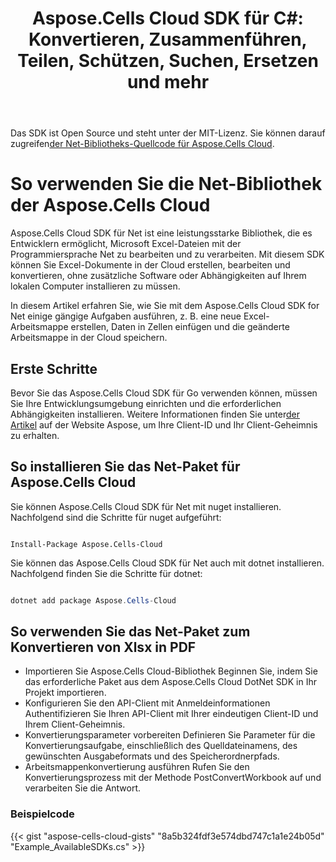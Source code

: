 ﻿---
title: "Aspose.Cells Cloud SDK für C#: Konvertieren, Zusammenführen, Teilen, Schützen, Suchen, Ersetzen und mehr"
second_title: Documen
ArticleTitle: "Aspose.Cells Cloud SDK for C#: Convert, merge, split, protect, search, replace, and more"
linktitle: Aspose.Cells Cloud SDK für .Ne
type: docs
url: /de/available-sdks/aspose-cells-cloud-net/
description: "Aspose.Cells Cloud SDK für .Net bietet echte plattformübergreifende Leistung: Ein Import bietet Windows, Linux- und macOS-Entwicklern die gleiche fließende API zum Erstellen, Konvertieren, Zusammenführen, Aufteilen, Schützen und Bearbeiten jedes Excel Objekts – keine Office Installation erforderlich und keine plattformspezifischen Anpassungen erforderlich"
weight: 30
kwords: REST SDK für .Net, Excel SDK für .Net, Cloud SDK für .Net, Unterstützung für Konvertieren, Zusammenführen, Aufteilen, Schützen, Suchen, Ersetzen und mehr
---
Das SDK ist Open Source und steht unter der MIT-Lizenz. Sie können darauf zugreifen[der Net-Bibliotheks-Quellcode für Aspose.Cells Cloud](https://github.com/aspose-cells-cloud/aspose-cells-cloud-dotnet).

# **So verwenden Sie die Net-Bibliothek der Aspose.Cells Cloud**

Aspose.Cells Cloud SDK für Net ist eine leistungsstarke Bibliothek, die es Entwicklern ermöglicht, Microsoft Excel-Dateien mit der Programmiersprache Net zu bearbeiten und zu verarbeiten. Mit diesem SDK können Sie Excel-Dokumente in der Cloud erstellen, bearbeiten und konvertieren, ohne zusätzliche Software oder Abhängigkeiten auf Ihrem lokalen Computer installieren zu müssen.

In diesem Artikel erfahren Sie, wie Sie mit dem Aspose.Cells Cloud SDK for Net einige gängige Aufgaben ausführen, z. B. eine neue Excel-Arbeitsmappe erstellen, Daten in Zellen einfügen und die geänderte Arbeitsmappe in der Cloud speichern.

## Erste Schritte

 Bevor Sie das Aspose.Cells Cloud SDK für Go verwenden können, müssen Sie Ihre Entwicklungsumgebung einrichten und die erforderlichen Abhängigkeiten installieren. Weitere Informationen finden Sie unter[der Artikel](https://docs.aspose.cloud/cells/quickstart/) auf der Website Aspose, um Ihre Client-ID und Ihr Client-Geheimnis zu erhalten.

## So installieren Sie das Net-Paket für Aspose.Cells Cloud

Sie können Aspose.Cells Cloud SDK für Net mit nuget installieren. Nachfolgend sind die Schritte für nuget aufgeführt:

```nuget

Install-Package Aspose.Cells-Cloud

```

Sie können das Aspose.Cells Cloud SDK für Net auch mit dotnet installieren. Nachfolgend finden Sie die Schritte für dotnet:

```powershell

dotnet add package Aspose.Cells-Cloud

```

## So verwenden Sie das Net-Paket zum Konvertieren von Xlsx in PDF

- Importieren Sie Aspose.Cells Cloud-Bibliothek
 Beginnen Sie, indem Sie das erforderliche Paket aus dem Aspose.Cells Cloud DotNet SDK in Ihr Projekt importieren.
- Konfigurieren Sie den API-Client mit Anmeldeinformationen
 Authentifizieren Sie Ihren API-Client mit Ihrer eindeutigen Client-ID und Ihrem Client-Geheimnis.
- Konvertierungsparameter vorbereiten
 Definieren Sie Parameter für die Konvertierungsaufgabe, einschließlich des Quelldateinamens, des gewünschten Ausgabeformats und des Speicherordnerpfads.
- Arbeitsmappenkonvertierung ausführen
 Rufen Sie den Konvertierungsprozess mit der Methode PostConvertWorkbook auf und verarbeiten Sie die Antwort.

### **Beispielcode**

{{< gist "aspose-cells-cloud-gists" "8a5b324fdf3e574dbd747c1a1e24b05d" "Example_AvailableSDKs.cs" >}}
